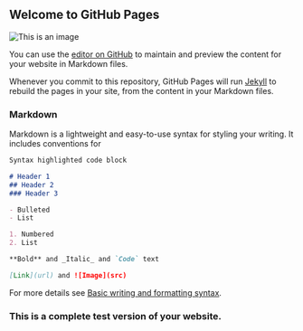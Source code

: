 <!DOCTYPE html>
<html lang="en">
  <head>
    <meta charset="UTF-8" />
    <link rel="icon" type="image/svg+xml" href="./src/images/favIcon.PNG" />
    <meta name="viewport" content="width=device-width, initial-scale=1.0" />
    <title>StudyBeatsFM</title>
  </head>
  <style>
     body, html {
        height:100%; margin:0;
        overflow-y: hidden;
        overflow-x: hidden;
    }
  </style>
  <body>
    <div id="root"></div>
    <script type="module" src="/src/main.jsx"></script>
  </body>
</html>










## Welcome to GitHub Pages




![This is an image](https://myoctocat.com/assets/images/base-octocat.svg)

You can use the [editor on GitHub](https://github.com/Wetzu212/music-player/edit/gh-pages/index.md) to maintain and preview the content for your website in Markdown files.

Whenever you commit to this repository, GitHub Pages will run [Jekyll](https://jekyllrb.com/) to rebuild the pages in your site, from the content in your Markdown files.

### Markdown

Markdown is a lightweight and easy-to-use syntax for styling your writing. It includes conventions for

```markdown
Syntax highlighted code block

# Header 1
## Header 2
### Header 3

- Bulleted
- List

1. Numbered
2. List

**Bold** and _Italic_ and `Code` text

[Link](url) and ![Image](src)
```

For more details see [Basic writing and formatting syntax](https://docs.github.com/en/github/writing-on-github/getting-started-with-writing-and-formatting-on-github/basic-writing-and-formatting-syntax).

###

### This is a complete test version of your website.
